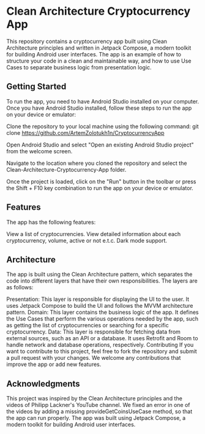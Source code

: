 # Clean Architecture Cryptocurrency App
This repository contains a cryptocurrency app built using Clean Architecture principles and written in Jetpack Compose, a modern toolkit for building Android user interfaces. The app is an example of how to structure your code in a clean and maintainable way, and how to use Use Cases to separate business logic from presentation logic.

## Getting Started
To run the app, you need to have Android Studio installed on your computer. Once you have Android Studio installed, follow these steps to run the app on your device or emulator:

Clone the repository to your local machine using the following command:
git clone https://github.com/ArtemZolotukh1n/CryptocurrencyApp

Open Android Studio and select "Open an existing Android Studio project" from the welcome screen.

Navigate to the location where you cloned the repository and select the Clean-Architecture-Cryptocurrency-App folder.

Once the project is loaded, click on the "Run" button in the toolbar or press the Shift + F10 key combination to run the app on your device or emulator.

## Features
The app has the following features:

View a list of cryptocurrencies.
View detailed information about each cryptocurrency, volume, active or not e.t.c.
Dark mode support.
## Architecture
The app is built using the Clean Architecture pattern, which separates the code into different layers that have their own responsibilities. The layers are as follows:

Presentation: This layer is responsible for displaying the UI to the user. It uses Jetpack Compose to build the UI and follows the MVVM architecture pattern.
Domain: This layer contains the business logic of the app. It defines the Use Cases that perform the various operations needed by the app, such as getting the list of cryptocurrencies or searching for a specific cryptocurrency.
Data: This layer is responsible for fetching data from external sources, such as an API or a database. It uses Retrofit and Room to handle network and database operations, respectively.
Contributing
If you want to contribute to this project, feel free to fork the repository and submit a pull request with your changes. We welcome any contributions that improve the app or add new features.

## Acknowledgments
This project was inspired by the Clean Architecture principles and the videos of Philipp Lackner's YouTube channel.
We fixed an error in one of the videos by adding a missing provideGetCoinsUseCase method, so that the app can run properly.
The app was built using Jetpack Compose, a modern toolkit for building Android user interfaces.
